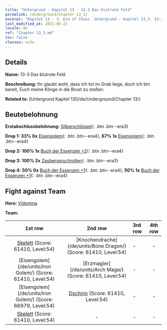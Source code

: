 ```yaml
---
title: "Untergrund - Kapitel 13 - 13-3 Das blutrote Feld"
permalink: /Underground/Chapter 13_3/
excerpt: "Kapitel 13 - 3. Era of Chaos  Untergrund - Kapitel 13_3. 13-3 Das blutrote Feld"
last_modified_at: 2021-06-22
locale: de
ref: "Chapter 13_3.md"
toc: false
classes: wide
---
```


## Details

 **Name:** 13-3 Das blutrote Feld

 **Beschreibung:** Ihr glaubt wohl, dass ich tot im Grab liege, doch ich bin bereit, Euch meine Klinge in die Brust zu stoßen.

 **Related to:** [Untergrund Kapitel 13](/de/Underground/Chapter 13/)

## Beutebelohnung

 **Erstabschlussbelohnung:** [Silberschlüssel](/ItemsDE/con_693/){: .btn .btn--era3}

 **Drop 1:** **33% 0x** [Eisengolem](/ItemsDE/unt_237/){: .btn .btn--era4}, **67% 1x** [Eisengolem](/ItemsDE/unt_237/){: .btn .btn--era4}

 **Drop 2:** **100% 1x** [Buch der Essenzen +2](/ItemsDE/mat_53/){: .btn .btn--era4}

 **Drop 3:** **100% 2x** [Zauberspruchrollen](/ItemsDE/con_694/){: .btn .btn--era3}

 **Drop 4:** **50% 0x** [Buch der Essenzen +1](/ItemsDE/mat_46/){: .btn .btn--era4}, **50% 1x** [Buch der Essenzen +1](/ItemsDE/mat_46/){: .btn .btn--era4}


## Fight against Team
 **Hero:** [Vidomina](/de/heroes/Vidomina/)

 **Team:**


  | 1st row | 2nd row | 3rd row | 4th row |
  |:----:|:----:|:----|:----:|
  | [Skelett](/de/units/Skeleton/) (Score: 61410, Level:54)  | [Knochendrache](/de/units/Bone Dragon/) (Score: 61410, Level:54)  | - | - |
  | [Eisengolem](/de/units/Iron Golem/) (Score: 61410, Level:54)  | [Erzmagier](/de/units/Arch Mage/) (Score: 61410, Level:54)  | - | - |
  | [Eisengolem](/de/units/Iron Golem/) (Score: 66979, Level:54)  | [Dschinn](/de/units/Genie/) (Score: 61410, Level:54)  | - | - |
  | [Skelett](/de/units/Skeleton/) (Score: 61410, Level:54)  | - | - | - |


